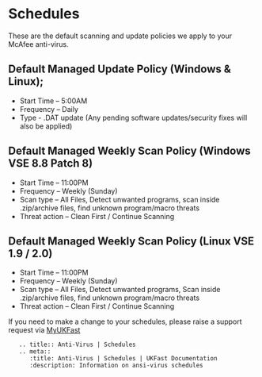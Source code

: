 # Schedules

These are the default scanning and update policies we apply to your McAfee anti-virus.

## Default Managed Update Policy (Windows & Linux);
- Start Time – 5:00AM
- Frequency – Daily
- Type - .DAT update (Any pending software updates/security fixes will also be applied)

## Default Managed Weekly Scan Policy (Windows VSE 8.8 Patch 8)
- Start Time – 11:00PM
- Frequency – Weekly (Sunday)
- Scan type – All Files, Detect unwanted programs, scan inside .zip/archive files, find unknown program/macro threats
- Threat action – Clean First / Continue Scanning

## Default Managed Weekly Scan Policy (Linux VSE 1.9 / 2.0)
- Start Time – 11:00PM
- Frequency – Weekly (Sunday)
- Scan type – All Files, Detect unwanted programs, Scan inside .zip/archive files, find unknown program/macro threats
- Threat action – Clean First / Continue Scanning

If you need to make a change to your schedules, please raise a support request via [MyUKFast](https://portal.ans.co.uk)

```eval_rst
   .. title:: Anti-Virus | Schedules
   .. meta::
      :title: Anti-Virus | Schedules | UKFast Documentation
      :description: Information on ansi-virus schedules
```
